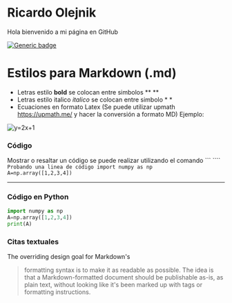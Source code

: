 # Ricardo Olejnik
Hola bienvenido a mi página en GitHub

[![Generic badge](https://img.shields.io/badge/Guia:Límites_Ricardo_Olejnik-Disponible-green.svg)](https://github.com/olejnikucv/ricardo/blob/master/limites_Ricardo.pdf)

# Estilos para Markdown (.md)
- Letras estilo **bold** se colocan entre simbolos ** **
- Letras estilo italico *italico* se colocan entre simbolo * *
- Ecuaciones en formato Latex (Se puede utilizar upmath https://upmath.me/ y hacer la conversión a formato MD)
Ejemplo:
<img src="https://i.upmath.me/svg/%20y%3D2x%2B1%20" alt=" y=2x+1 " />


### Código
Mostrar o resaltar un código se puede realizar utilizando el comando ```  ````
<code> 
  Probando una linea de código
  import numpy as np
  A=np.array([1,2,3,4])
</code>

- - - 
### Código en Python

```python
import numpy as np
A=np.array([1,2,3,4])
print(A)
```

### Citas textuales

The overriding design goal for Markdown's
> formatting syntax is to make it as readable
> as possible. The idea is that a
> Markdown-formatted document should be
> publishable as-is, as plain text, without
> looking like it's been marked up with tags
> or formatting instructions.



